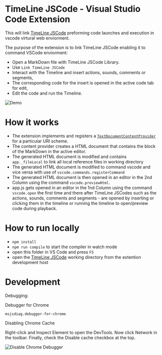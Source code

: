 # TimeLine JSCode - Visual Studio Code Extension
This will link [TimeLine JSCode][tlc] preforming code launches and execution in vscode virtural web enviorment.

The purpose of the extension is to link TimeLine JSCode enabling it to command VSCode enviorment:
- Open a MarkDown file with TimeLine JSCode Library.
- Use `Link TimeLine JSCode`
- Interact with the Timeline and insert actions, sounds, comments or segments,
- The corresponding code for the insert is opened in the active code tab for edit,
- Edit the code and run the Timeline.

![Demo](https://github.com/leroyron/timeline-vscode/raw/master/images/preview.gif)

# How it works

- The extension implements and registers a [`TextDocumentContentProvider`](http://code.visualstudio.com/docs/extensionAPI/vscode-api#TextDocumentContentProvider) for a particular URI scheme.
- The content provider creates a HTML document that contains the <HTML> block of the MarkDown in the active editor.
- The generated HTML document is modified and contains `app._fileLocal` to link all local reference files in working directory
- The generated HTML document is modified to command vscode and vice versa with use of `vscode.commands.registerCommand`
- The generated HTML document is then opened in an editor in the 2nd Column using the command `vscode.previewHtml`.
- app.js gets opened in an editor in the 1nd Column using the command `vscode.open` the first time and there after TimeLine JSCodes such as the actions, sounds, comments and segments - are opened by inserting or clicking them in the timeline or running the timeline to open/preview code during playback.

# How to run locally

* `npm install`
* `npm run compile` to start the compiler in watch mode
* open this folder in VS Code and press `F5`
* open the [TimeLine JSCode][tlc] working directory from the extention development host

[tlc]: <https://github.com/leroyron/timeline-jscode>

# Development

Debugging:

Debugger for Chrome

    msjsdiag.debugger-for-chrome

Disabling Chrome Cache

Right-click and Inspect Element to open the DevTools. Now click Network in the toolbar. Finally, check the Disable cache checkbox at the top.

![Disable Chrome Debugger](https://i.stack.imgur.com/Grwsc.png)
